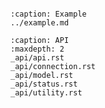 ```{include} ../../README.md
```

```{toctree}
:caption: Example
../example.md
```

```{toctree}
:caption: API
:maxdepth: 2
_api/api.rst
_api/connection.rst
_api/model.rst
_api/status.rst
_api/utility.rst
```